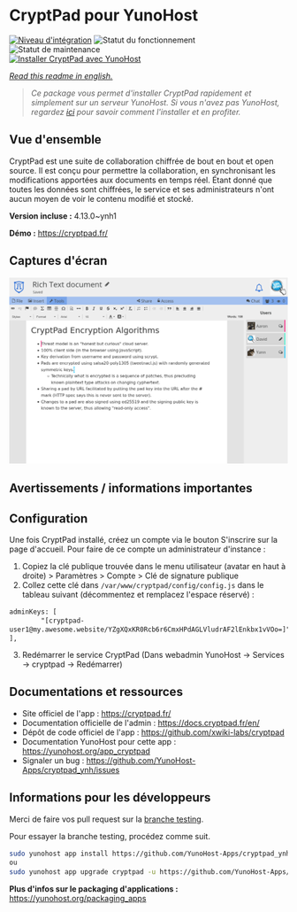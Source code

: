 <!--
N.B.: This README was automatically generated by https://github.com/YunoHost/apps/tree/master/tools/README-generator
It shall NOT be edited by hand.
-->

# CryptPad pour YunoHost

[![Niveau d'intégration](https://dash.yunohost.org/integration/cryptpad.svg)](https://dash.yunohost.org/appci/app/cryptpad) ![Statut du fonctionnement](https://ci-apps.yunohost.org/ci/badges/cryptpad.status.svg) ![Statut de maintenance](https://ci-apps.yunohost.org/ci/badges/cryptpad.maintain.svg)  
[![Installer CryptPad avec YunoHost](https://install-app.yunohost.org/install-with-yunohost.svg)](https://install-app.yunohost.org/?app=cryptpad)

*[Read this readme in english.](./README.md)*

> *Ce package vous permet d'installer CryptPad rapidement et simplement sur un serveur YunoHost.
Si vous n'avez pas YunoHost, regardez [ici](https://yunohost.org/#/install) pour savoir comment l'installer et en profiter.*

## Vue d'ensemble

CryptPad est une suite de collaboration chiffrée de bout en bout et open source. Il est conçu pour permettre la collaboration, en synchronisant les modifications apportées aux documents en temps réel. Étant donné que toutes les données sont chiffrées, le service et ses administrateurs n'ont aucun moyen de voir le contenu modifié et stocké. 

**Version incluse :** 4.13.0~ynh1

**Démo :** https://cryptpad.fr/

## Captures d'écran

![Capture d'écran de CryptPad](./doc/screenshots/screenshot.png)

## Avertissements / informations importantes

## Configuration

Une fois CryptPad installé, créez un compte via le bouton S'inscrire sur la page d'accueil. Pour faire de ce compte un administrateur d'instance :

1. Copiez la clé publique trouvée dans le menu utilisateur (avatar en haut à droite) > Paramètres > Compte > Clé de signature publique
2. Collez cette clé dans `/var/www/cryptpad/config/config.js` dans le tableau suivant (décommentez et remplacez l'espace réservé) :
``` 
adminKeys: [
        "[cryptpad-user1@my.awesome.website/YZgXQxKR0Rcb6r6CmxHPdAGLVludrAF2lEnkbx1vVOo=]",
],
```

3. Redémarrer le service CryptPad (Dans webadmin YunoHost -> Services -> cryptpad -> Redémarrer)

## Documentations et ressources

* Site officiel de l'app : <https://cryptpad.fr/>
* Documentation officielle de l'admin : <https://docs.cryptpad.fr/en/>
* Dépôt de code officiel de l'app : <https://github.com/xwiki-labs/cryptpad>
* Documentation YunoHost pour cette app : <https://yunohost.org/app_cryptpad>
* Signaler un bug : <https://github.com/YunoHost-Apps/cryptpad_ynh/issues>

## Informations pour les développeurs

Merci de faire vos pull request sur la [branche testing](https://github.com/YunoHost-Apps/cryptpad_ynh/tree/testing).

Pour essayer la branche testing, procédez comme suit.

``` bash
sudo yunohost app install https://github.com/YunoHost-Apps/cryptpad_ynh/tree/testing --debug
ou
sudo yunohost app upgrade cryptpad -u https://github.com/YunoHost-Apps/cryptpad_ynh/tree/testing --debug
```

**Plus d'infos sur le packaging d'applications :** <https://yunohost.org/packaging_apps>
